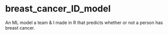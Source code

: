 # breast_cancer_ID_model
An ML model a team &amp; I made in R that predicts whether or not a person has breast cancer.
